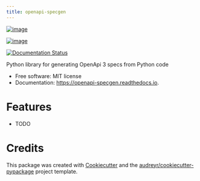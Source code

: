 ```yaml
---
title: openapi-specgen
---
```


[![image](https://img.shields.io/pypi/v/openapi_specgen.svg)](https://pypi.python.org/pypi/openapi_specgen)

[![image](https://img.shields.io/travis/yusufadell/openapi_specgen.svg)](https://travis-ci.com/yusufadell/openapi_specgen)

[![Documentation Status](https://readthedocs.org/projects/openapi-specgen/badge/?version=latest)](https://openapi-specgen.readthedocs.io/en/latest/?version=latest)

Python library for generating OpenApi 3 specs from Python code

-   Free software: MIT license
-   Documentation: <https://openapi-specgen.readthedocs.io>.

# Features

-   TODO

# Credits

This package was created with
[Cookiecutter](https://github.com/audreyr/cookiecutter) and the
[audreyr/cookiecutter-pypackage](https://github.com/audreyr/cookiecutter-pypackage)
project template.

